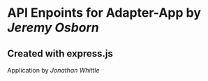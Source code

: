 # API Enpoints for Adapter-App by _Jeremy Osborn_
## Created with express.js
Application by _Jonathan Whittle_
